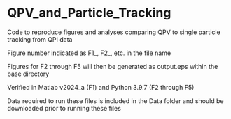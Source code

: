 # QPV_and_Particle_Tracking
Code to reproduce figures and analyses comparing QPV to single particle tracking from QPI data


Figure number indicated as F1_, F2_, etc. in the file name

Figures for F2 through F5 will then be generated as output.eps within the base directory

Verified in Matlab v2024_a (F1) and Python 3.9.7 (F2 through F5)


Data required to run these files is included in the Data folder and should be downloaded prior to running these files
